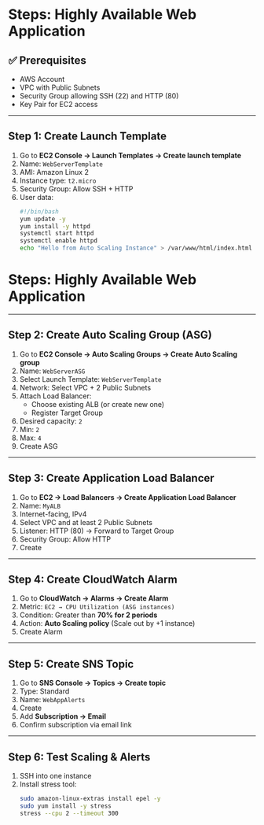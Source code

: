 # Steps: Highly Available Web Application

## ✅ Prerequisites
- AWS Account
- VPC with Public Subnets
- Security Group allowing SSH (22) and HTTP (80)
- Key Pair for EC2 access

---

## Step 1: Create Launch Template
1. Go to **EC2 Console → Launch Templates → Create launch template**
2. Name: `WebServerTemplate`
3. AMI: Amazon Linux 2
4. Instance type: `t2.micro`
5. Security Group: Allow SSH + HTTP
6. User data:
   ```bash
   #!/bin/bash
   yum update -y
   yum install -y httpd
   systemctl start httpd
   systemctl enable httpd
   echo "Hello from Auto Scaling Instance" > /var/www/html/index.html
# Steps: Highly Available Web Application

---

## Step 2: Create Auto Scaling Group (ASG)
1. Go to **EC2 Console → Auto Scaling Groups → Create Auto Scaling group**
2. Name: `WebServerASG`
3. Select Launch Template: `WebServerTemplate`
4. Network: Select VPC + 2 Public Subnets
5. Attach Load Balancer:
   - Choose existing ALB (or create new one)
   - Register Target Group
6. Desired capacity: `2`
7. Min: `2`
8. Max: `4`
9. Create ASG

---

## Step 3: Create Application Load Balancer
1. Go to **EC2 → Load Balancers → Create Application Load Balancer**
2. Name: `MyALB`
3. Internet-facing, IPv4
4. Select VPC and at least 2 Public Subnets
5. Listener: HTTP (80) → Forward to Target Group
6. Security Group: Allow HTTP
7. Create

---

## Step 4: Create CloudWatch Alarm
1. Go to **CloudWatch → Alarms → Create Alarm**
2. Metric: `EC2 → CPU Utilization (ASG instances)`
3. Condition: Greater than **70% for 2 periods**
4. Action: **Auto Scaling policy** (Scale out by +1 instance)
5. Create Alarm

---

## Step 5: Create SNS Topic
1. Go to **SNS Console → Topics → Create topic**
2. Type: Standard
3. Name: `WebAppAlerts`
4. Create
5. Add **Subscription → Email**
6. Confirm subscription via email link

---

## Step 6: Test Scaling & Alerts
1. SSH into one instance
2. Install stress tool:
   ```bash
   sudo amazon-linux-extras install epel -y
   sudo yum install -y stress
   stress --cpu 2 --timeout 300
